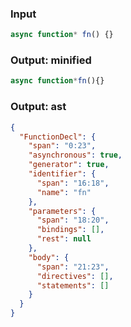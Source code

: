 ### Input
```js
async function* fn() {}
```

### Output: minified
```js min
async function*fn(){}
```

### Output: ast
```json
{
  "FunctionDecl": {
    "span": "0:23",
    "asynchronous": true,
    "generator": true,
    "identifier": {
      "span": "16:18",
      "name": "fn"
    },
    "parameters": {
      "span": "18:20",
      "bindings": [],
      "rest": null
    },
    "body": {
      "span": "21:23",
      "directives": [],
      "statements": []
    }
  }
}
```
